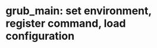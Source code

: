 grub_main: set environment, register command, load configuration
==============================================================================================================